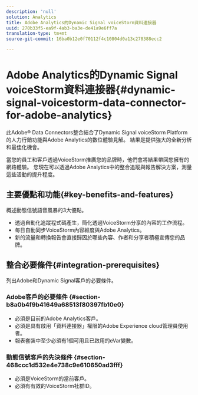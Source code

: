 ```yaml
---
description: 'null'
solution: Analytics
title: Adobe Analytics的Dynamic Signal voiceStorm資料連接器
uuid: 270b33f5-ea9f-4ab3-ba3e-de41a9e6ff7a
translation-type: tm+mt
source-git-commit: 16ba0b12e0f70112f4c10804d0a13c278388ecc2

---
```



# Adobe Analytics的Dynamic Signal voiceStorm資料連接器{#dynamic-signal-voicestorm-data-connector-for-adobe-analytics}

此Adobe® Data Connectors整合結合了Dynamic Signal voiceStorm Platform的人力行銷功能與Adobe Analytics的數位體驗見解。 結果是提供強大的全新分析和最佳化機會。

當您的員工和客戶透過VoiceStorm推廣您的品牌時，他們會將結果帶回您擁有的網路體驗。 您現在可以透過Adobe Analytics中的整合追蹤與報告解決方案，測量這些活動的提升程度。

## 主要優點和功能{#key-benefits-and-features}

概述動態信號語音風暴的3大優點。

* 透過自動化追蹤程式碼產生，簡化透過VoiceStorm分享的內容的工作流程。
* 每日自動同步VoiceStorm內容維度與Adobe Analytics。
* 新的流量和轉換報告會直接歸因於哪些內容、作者和分享者積極宣傳您的品牌。

## 整合必要條件{#integration-prerequisites}

列出Adobe和Dynamic Signal客戶的必要條件。

### Adobe客戶的必要條件 {#section-b8a0b4f9b41649a68513f80397fb10e0}

* 必須是目前的Adobe Analytics客戶。
* 必須是具有啟用「資料連接器」權限的Adobe Experience cloud管理員使用者。
* 報表套裝中至少必須有1個可用且已啟用的eVar變數。

### 動態信號客戶的先決條件 {#section-468ccc1d532e4e738c9e610650ad3fff}

* 必須是VoiceStorm的當前客戶。
* 必須有有效的VoiceStorm社群ID。
